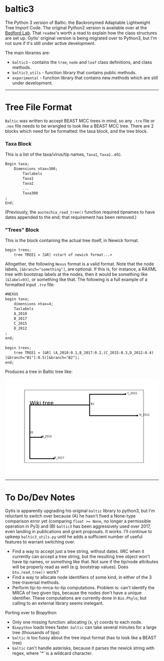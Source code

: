 # baltic3
The Python 3 version of Baltic: the Backronymed Adaptable Lightweight Tree Import Code. The original Python2 version is available over at the [Bedford Lab](https://github.com/blab/baltic). That `readme`'s worth a read to explain how the class structures are set up. Gytis' original version is being migrated over to Python3, but I'm not sure if it's still under active development.

The main libraries are:

* `baltic3` - contains the `tree`, `node` and `leaf` class definitions, and class methods.
* `baltic3_utils` - function library that contains public methods.
* `experimental` - function library that contains new methods which are still under development.

---
# Tree File Format
`Baltic` was written to accept BEAST MCC trees in mind, so any `.tre` file or `.nex` file needs to be wrangled to look like a BEAST MCC tree. There are 2 blocks which need for be formatted: the taxa block, and the tree block.

### Taxa Block

This is a list of the taxa/virus/tip names, `Taxa1`, `Taxa2`...etc.

```
Begin taxa;
    Dimensions ntax=300;
        Taxlabels
        Taxa1
        Taxa2
        ...
        Taxa300
;
End;
```

(Previously, the `austechia_read_tree()` function required tipnames to have dates appended to the end; that requirement has been removed.)

### "Trees" Block
This is the block containing the actual tree itself, in Newick format.

```
begin trees;
    tree TREE1 = [&R] <start of newick format...>
```

Altogether, the following `Nexus` format is a valid format. Note that the node labels, `[&branch="something"]`, are optional. If this is, for instance, a RAXML tree with bootstrap labels at the nodes, then it would be something like `[&label=93]`, or something like that. The following is a full example of a formatted input `.tre` file:

```
#NEXUS
begin taxa;
    dimensions ntax=4;
	Taxlabels
	A_2010
	B_2017
	C_2015
	D_2012
;
end;

begin trees;
    tree TREE1 = [&R] (A_2010:0.1,B_2017:0.2,(C_2015:0.3,D_2012:0.4)[&branch="B1"]:0.5)[&branch="B2"];
end;
```

Produces a tree in Baltic tree like:

![Image of Wikitree](https://github.com/Don86/baltic3/blob/master/assets/wiki_tree.png)

---
# To Do/Dev Notes

Gytis is apparently upgrading his original `baltic` library to python3, but I'm reluctant to switch over because (A)
he hasn't fixed a None-type comparison error yet (comparing `float >= None`, no longer a permissible operation in Py3) and (B) `baltic3` has been aggressively used over 2017, even landing in publications and grant proposals. It _works_. I'll continue to upkeep `baltic3_utils.py` until he adds a sufficient number of useful features to warrant switching over.

 - Find a way to accept just a tree string, without dates. IIRC when it currently can accept a tree string, but the resulting tree object won't have tip names, or something like that. Not sure if the tip/node attributes will be properly read as well (e.g. bootstrap values). Does `btu.read_tree()` work?
 - Find a way to allocate node identifiers of some kind, in either of the 3 tree-traversal methods.
 - Perform tip-to-mrca-to-tip computations. Problem is: can't identify the MRCA of two given tips, because the nodes don't have a unique identifier. These computations are currently done in `Bio.Phylo`; but calling to an external library seems inelegant.

Porting over to Biopython

* Only one missing function: allocating (x, y) coords to each node.
* `Biopython` loads trees faster. `baltic` can take several minutes for a large tree (thousands of tips)
* `baltic` is too fussy about the tree input format (has to look like a BEAST tree)
* `baltic` can't handle asterisks, because it parses the newick string with regex, where '\*' is a wildcard character.
